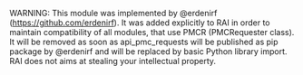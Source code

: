 WARNING:
This module was implemented by @erdenirf (https://github.com/erdenirf).
It was added explicitly to RAI in order to maintain compatibility of all modules, that use PMCR (PMCRequester class).
It will be removed as soon as api_pmc_requests will be published as pip package by @erdenirf 
and will be replaced by basic Python library import.
RAI does not aims at stealing your intellectual property.